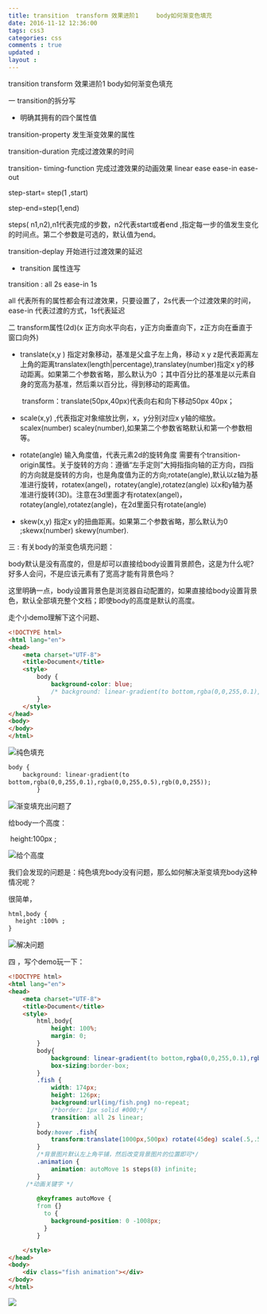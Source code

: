 ```yaml
---
title: transition  transform 效果进阶1     body如何渐变色填充
date: 2016-11-12 12:36:00
tags: css3
categories: css 
comments : true 
updated : 
layout : 
---
```


transition  transform 效果进阶1     body如何渐变色填充

一  transition的拆分写

*  明确其拥有的四个属性值

 transition-property   发生渐变效果的属性

transition-duration  完成过渡效果的时间

transition- timing-function  完成过渡效果的动画效果 linear  ease ease-in ease-out

step-start= step(1 ,start)

step-end=step(1,end)  

steps( n1,n2),n1代表完成的步数，n2代表start或者end ,指定每一步的值发生变化的时间点。第二个参数是可选的，默认值为end。

transition-deplay  开始进行过渡效果的延迟

*  transition 属性连写

transition : all  2s  ease-in 1s

all 代表所有的属性都会有过渡效果，只要设置了，2s代表一个过渡效果的时间，ease-in 代表过渡的方式，1s代表延迟

二  transform属性(2d)(x 正方向水平向右，y正方向垂直向下，z正方向在垂直于窗口向外)

*  translate(x,y )  指定对象移动，基准是父盒子左上角，移动 x y z是代表距离左上角的距离translatex(length|percentage),translatey(number)指定x  y的移动距离。如果第二个参数省略，那么默认为0 ；其中百分比的基准是以元素自身的宽高为基准，然后乘以百分比，得到移动的距离值。

   ​	transform：translate(50px,40px)代表向右和向下移动50px  40px；

* scale(x,y) ,代表指定对象缩放比例，x，y分别对应x y轴的缩放。scalex(number) scaley(number),如果第二个参数省略默认和第一个参数相等。
* rotate(angle) 输入角度值，代表元素2d的旋转角度 需要有个transition-origin属性。关于旋转的方向：遵循“左手定则”大拇指指向轴的正方向，四指的方向就是旋转的方向，也是角度值为正的方向;rotate(angle),默认以z轴为基准进行旋转，rotatex(angel)，rotatey(angle),rotatez(angle) 以x和y轴为基准进行旋转(3D)。注意在3d里面才有rotatex(angel)，rotatey(angle),rotatez(angle)，在2d里面只有rotate(angle)
* skew(x,y) 指定x  y的扭曲距离。如果第二个参数省略，那么默认为0 ;skewx(number) skewy(number).

三 : 有关body的渐变色填充问题：

​	body默认是没有高度的，但是却可以直接给body设置背景颜色，这是为什么呢?好多人会问，不是应该元素有了宽高才能有背景色吗？

这里明确一点，body设置背景色是浏览器自动配置的，如果直接给body设置背景色，默认全部填充整个文档；即使body的高度是默认的高度。

走个小demo理解下这个问题、

```html
<!DOCTYPE html>
<html lang="en">
<head>
	<meta charset="UTF-8">
	<title>Document</title>
	<style>
		body {
			background-color: blue;
			/* background: linear-gradient(to bottom,rgba(0,0,255,0.1),rgba(0,0,255,0.5),rgb(0,0,255));*/
		}
	</style>
</head>
<body>
</body>
</html>
```

![纯色填充](img/1.jpg)

```html
body {
	background: linear-gradient(to
bottom,rgba(0,0,255,0.1),rgba(0,0,255,0.5),rgb(0,0,255));
		}	
```

![渐变填充出问题了](img/gradient.jpg)

给body一个高度：

​	height:100px	;

![给个高度](img/h.jpg)

我们会发现的问题是：纯色填充body没有问题，那么如何解决渐变填充body这种情况呢？

很简单，

```html
html,body {
  height :100% ;
}
```

![解决问题](img/solve.jpg)

四  ，写个demo玩一下：

```html
<!DOCTYPE html>
<html lang="en">
<head>
	<meta charset="UTF-8">
	<title>Document</title>	
	<style>
		html,body{
			height: 100%;
			margin: 0;
		}
		body{
			background: linear-gradient(to bottom,rgba(0,0,255,0.1),rgba(0,0,255,0.5),rgb(0,0,255));
			box-sizing:border-box;
		}
		.fish {
			width: 174px;
			height: 126px;
			background:url(img/fish.png) no-repeat;
			/*border: 1px solid #000;*/
			transition: all 2s linear;
		}
		body:hover .fish{
			transform:translate(1000px,500px) rotate(45deg) scale(.5,.5);
		} 
		/*背景图片默认左上角平铺，然后改变背景图片的位置即可*/
		.animation {
      		animation: autoMove 1s steps(8) infinite;
    	}
     /*动画关键字 */
    
	    @keyframes autoMove {
	    from {}
	      to {
	        background-position: 0 -1008px;
	      }
	    }

	</style>
</head>
<body>
	<div class="fish animation"></div>
</body>
</html>
```

![](img/gif.gif)



